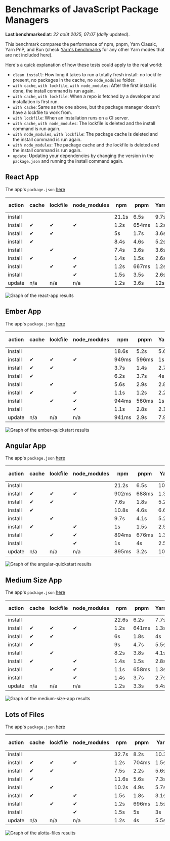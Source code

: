 # Benchmarks of JavaScript Package Managers

**Last benchmarked at**: _22 août 2025, 07:07_ (_daily_ updated).

This benchmark compares the performance of npm, pnpm, Yarn Classic, Yarn PnP, and Bun (check [Yarn's benchmarks](https://yarnpkg.com/benchmarks) for any other Yarn modes that are not included here).

Here's a quick explanation of how these tests could apply to the real world:

- `clean install`: How long it takes to run a totally fresh install: no lockfile present, no packages in the cache, no `node_modules` folder.
- `with cache`, `with lockfile`, `with node_modules`: After the first install is done, the install command is run again.
- `with cache`, `with lockfile`: When a repo is fetched by a developer and installation is first run.
- `with cache`: Same as the one above, but the package manager doesn't have a lockfile to work from.
- `with lockfile`: When an installation runs on a CI server.
- `with cache`, `with node_modules`: The lockfile is deleted and the install command is run again.
- `with node_modules`, `with lockfile`: The package cache is deleted and the install command is run again.
- `with node_modules`: The package cache and the lockfile is deleted and the install command is run again.
- `update`: Updating your dependencies by changing the version in the `package.json` and running the install command again.

## React App

The app's `package.json` [here](./fixtures/react-app/package.json)

| action  | cache | lockfile | node_modules| npm | pnpm | Yarn | Yarn PnP | Bun |
| ---     | ---   | ---      | ---         | --- | ---  | ---  | ---      | --- |
| install |       |          |             | 21.1s | 6.5s | 9.7s | 2.7s | 1.4s |
| install | ✔     | ✔        | ✔           | 1.2s | 654ms | 1.2s | n/a | 34ms |
| install | ✔     | ✔        |             | 5s | 1.7s | 3.6s | 1s | 443ms |
| install | ✔     |          |             | 8.4s | 4.6s | 5.2s | 2.4s | 417ms |
| install |       | ✔        |             | 7.4s | 3.6s | 3.6s | 1s | 416ms |
| install | ✔     |          | ✔           | 1.4s | 1.5s | 2.6s | n/a | 33ms |
| install |       | ✔        | ✔           | 1.2s | 667ms | 1.2s | n/a | 31ms |
| install |       |          | ✔           | 1.5s | 3.5s | 2.6s | n/a | 30ms |
| update  | n/a | n/a | n/a | 1.2s | 3.6s | 12s | 3.1s | 34ms |

<img alt="Graph of the react-app results" src="results/img/react-app.svg" />

## Ember App

The app's `package.json` [here](./fixtures/ember-quickstart/package.json)

| action  | cache | lockfile | node_modules| npm | pnpm | Yarn | Yarn PnP | Bun |
| ---     | ---   | ---      | ---         | --- | ---  | ---  | ---      | --- |
| install |       |          |             | 18.6s | 5.2s | 5.6s | 2.3s | 1s |
| install | ✔     | ✔        | ✔           | 949ms | 596ms | 1s | n/a | 27ms |
| install | ✔     | ✔        |             | 3.7s | 1.4s | 2.7s | 874ms | 326ms |
| install | ✔     |          |             | 6.2s | 3.7s | 4s | 1.9s | 334ms |
| install |       | ✔        |             | 5.6s | 2.9s | 2.8s | 869ms | 324ms |
| install | ✔     |          | ✔           | 1.1s | 1.2s | 2.2s | n/a | 26ms |
| install |       | ✔        | ✔           | 944ms | 560ms | 1s | n/a | 24ms |
| install |       |          | ✔           | 1.1s | 2.8s | 2.1s | n/a | 23ms |
| update  | n/a | n/a | n/a | 941ms | 2.9s | 7.9s | 2.8s | 26ms |

<img alt="Graph of the ember-quickstart results" src="results/img/ember-quickstart.svg" />

## Angular App

The app's `package.json` [here](./fixtures/angular-quickstart/package.json)

| action  | cache | lockfile | node_modules| npm | pnpm | Yarn | Yarn PnP | Bun |
| ---     | ---   | ---      | ---         | --- | ---  | ---  | ---      | --- |
| install |       |          |             | 21.2s | 6.5s | 10.8s | 2.9s | 1.7s |
| install | ✔     | ✔        | ✔           | 902ms | 688ms | 1.3s | n/a | 29ms |
| install | ✔     | ✔        |             | 7.6s | 1.8s | 5.2s | 1.2s | 839ms |
| install | ✔     |          |             | 10.8s | 4.6s | 6.6s | 2.4s | 812ms |
| install |       | ✔        |             | 9.7s | 4.1s | 5.2s | 1.2s | 809ms |
| install | ✔     |          | ✔           | 1s | 1.5s | 2.5s | n/a | 27ms |
| install |       | ✔        | ✔           | 894ms | 676ms | 1.3s | n/a | 25ms |
| install |       |          | ✔           | 1s | 4s | 2.5s | n/a | 25ms |
| update  | n/a | n/a | n/a | 895ms | 3.2s | 10.6s | 2.8s | 33ms |

<img alt="Graph of the angular-quickstart results" src="results/img/angular-quickstart.svg" />

## Medium Size App

The app's `package.json` [here](./fixtures/medium-size-app/package.json)

| action  | cache | lockfile | node_modules| npm | pnpm | Yarn | Yarn PnP | Bun |
| ---     | ---   | ---      | ---         | --- | ---  | ---  | ---      | --- |
| install |       |          |             | 22.6s | 6.2s | 7.7s | 2.9s | 1.4s |
| install | ✔     | ✔        | ✔           | 1.2s | 641ms | 1.3s | n/a | 31ms |
| install | ✔     | ✔        |             | 6s | 1.8s | 4s | 1.1s | 470ms |
| install | ✔     |          |             | 9s | 4.7s | 5.5s | 2.5s | 462ms |
| install |       | ✔        |             | 8.2s | 3.8s | 4.1s | 1.2s | 456ms |
| install | ✔     |          | ✔           | 1.4s | 1.5s | 2.8s | n/a | 30ms |
| install |       | ✔        | ✔           | 1.1s | 658ms | 1.3s | n/a | 27ms |
| install |       |          | ✔           | 1.4s | 3.7s | 2.7s | n/a | 27ms |
| update  | n/a | n/a | n/a | 1.2s | 3.3s | 5.4s | 2.4s | 37ms |

<img alt="Graph of the medium-size-app results" src="results/img/medium-size-app.svg" />

## Lots of Files

The app's `package.json` [here](./fixtures/alotta-files/package.json)

| action  | cache | lockfile | node_modules| npm | pnpm | Yarn | Yarn PnP | Bun |
| ---     | ---   | ---      | ---         | --- | ---  | ---  | ---      | --- |
| install |       |          |             | 32.7s | 8.2s | 10.3s | 3.4s | 1.7s |
| install | ✔     | ✔        | ✔           | 1.2s | 704ms | 1.5s | n/a | 40ms |
| install | ✔     | ✔        |             | 7.5s | 2.2s | 5.6s | 1.3s | 708ms |
| install | ✔     |          |             | 11.6s | 5.6s | 7.3s | 2.9s | 699ms |
| install |       | ✔        |             | 10.2s | 4.9s | 5.7s | 1.3s | 703ms |
| install | ✔     |          | ✔           | 1.5s | 1.8s | 3.1s | n/a | 38ms |
| install |       | ✔        | ✔           | 1.2s | 696ms | 1.5s | n/a | 35ms |
| install |       |          | ✔           | 1.5s | 5s | 3s | n/a | 35ms |
| update  | n/a | n/a | n/a | 1.2s | 4s | 5.5s | 2.9s | 91ms |

<img alt="Graph of the alotta-files results" src="results/img/alotta-files.svg" />